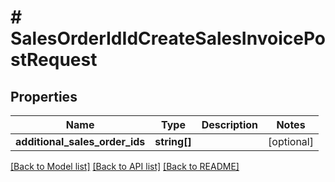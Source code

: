 # # SalesOrderIdIdCreateSalesInvoicePostRequest

## Properties

Name | Type | Description | Notes
------------ | ------------- | ------------- | -------------
**additional_sales_order_ids** | **string[]** |  | [optional]

[[Back to Model list]](../../README.md#models) [[Back to API list]](../../README.md#endpoints) [[Back to README]](../../README.md)
